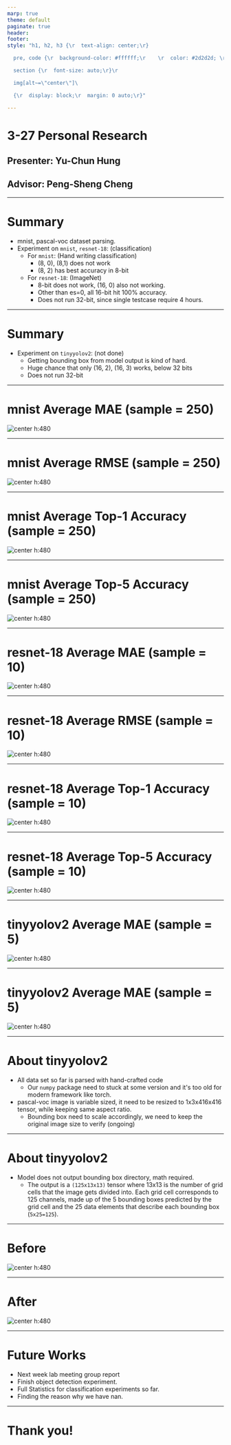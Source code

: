 ```yaml
---
marp: true
theme: default
paginate: true
header: 
footer: 
style: "h1, h2, h3 {\r  text-align: center;\r}

  pre, code {\r  background-color: #ffffff;\r    \r  color: #2d2d2d; \r  \r  font-size: auto;\r }\r

  section {\r  font-size: auto;\r}\r

  img[alt~=\"center\"]\ 

  {\r  display: block;\r  margin: 0 auto;\r}"

---
```


# 3-27 Personal Research
## Presenter: Yu-Chun Hung
## Advisor: Peng-Sheng Cheng

---

# Summary

- mnist, pascal-voc dataset parsing.
- Experiment on `mnist`, `resnet-18`: (classification)
	- For `mnist`: (Hand writing classification)
		- (8, 0), (8,1) does not work
		- (8, 2) has best accuracy in 8-bit
	- For `resnet-18`: (ImageNet)
		- 8-bit does not work, (16, 0) also not working.
		- Other than es=0, all 16-bit hit 100% accuracy.
		- Does not run 32-bit, since single testcase require 4 hours.

---

# Summary

- Experiment on `tinyyolov2`: (not done)
	- Getting bounding box from model output is kind of hard.
	- Huge chance that only (16, 2), (16, 3) works, below 32 bits
	- Does not run 32-bit

---
# mnist Average MAE (sample = 250)


![center h:480](note_image/mnist_mae.png)

---
# mnist Average RMSE (sample = 250)


![center h:480](note_image/mnist_rmse.png)

---
# mnist Average Top-1 Accuracy (sample = 250)


![center h:480](note_image/mnist_top1_accuracy.png)

---
# mnist Average Top-5 Accuracy (sample = 250)

![center h:480](note_image/mnist_top5_accuracy.png)

---

# resnet-18 Average MAE (sample = 10)

![center h:480](note_image/resnet18_mae.png)

---
# resnet-18 Average RMSE (sample = 10)

![center h:480](note_image/resnet18_rmse.png)

---
# resnet-18 Average Top-1 Accuracy (sample = 10)

![center h:480](note_image/resnet18_top1_accuracy.png)

---
# resnet-18 Average Top-5 Accuracy (sample = 10)

![center h:480](note_image/resnet18_top5_accuracy.png)

---

# tinyyolov2 Average MAE (sample = 5)

![center h:480](note_image/tinyyolov2-7_mae.png)

---
# tinyyolov2 Average MAE (sample = 5)

![center h:480](note_image/tinyyolov2-7_rmse.png)

---

# About tinyyolov2

- All data set so far is parsed with hand-crafted code
	- Our `numpy` package need to stuck at some version and it's too old for modern framework like torch.
- pascal-voc image is variable sized, it need to be resized to 1x3x416x416 tensor, while keeping same aspect ratio.
	- Bounding box need to scale accordingly, we need to keep the original image size to verify (ongoing)

---

# About tinyyolov2

- Model does not output bounding box directory, math required.
	- The output is a `(125x13x13)` tensor where 13x13 is the number of grid cells that the image gets divided into. Each grid cell corresponds to 125 channels, made up of the 5 bounding boxes predicted by the grid cell and the 25 data elements that describe each bounding box (`5x25=125`).

---

# Before

![center h:480](note_image/pre.png)

---
# After

![center h:480](note_image/post.png)

---

# Future Works

- Next week lab meeting group report
- Finish object detection experiment.
- Full Statistics for classification experiments so far.
- Finding the reason why we have nan.

---

# Thank you!